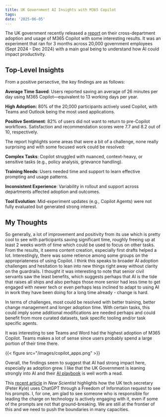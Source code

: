 ```yaml
---
title: UK Government AI Insights with M365 Copilot
tags: 
date: '2025-06-05'
---
```


The UK government recently released a [report](https://www.gov.uk/government/publications/microsoft-365-copilot-experiment-cross-government-findings-report) on their cross-department adoption and usage of M365 Copilot with some interesting results. It was an experiment that ran for 3 months across 20,000 government employees (Sept 2024 - Dec 2024) with a main goal being to understand how AI could impact productivity.

## Top-Level Insights

From a positive persective, the key findings are as follows:

**Average Time Saved**: Users reported saving an average of 26 minutes per day using M365 Copilot—equivalent to 13 working days per year.

**High Adoption:** 80% of the 20,000 participants actively used Copilot, with Teams and Outlook being the most used applications.

**Positive Sentiment**: 82% of users did not want to return to pre-Copilot workflows. Satisfaction and recommendation scores were 7.7 and 8.2 out of 10, respectively.

The report highlights some areas that were a bit of a challenge, none really surprising and with some focused work could be resolved:

**Complex Tasks**: Copilot struggled with nuanced, context-heavy, or sensitive tasks (e.g., policy analysis, grievance handling).

**Training Needs**: Users needed time and support to learn effective prompting and usage patterns.

**Inconsistent Experience**: Variability in rollout and support across departments affected adoption and outcomes.

**Tool Evolution**: Mid-experiment updates (e.g., Copilot Agents) were not fully evaluated but generated strong interest.

## My Thoughts

So generally, a lot of improvement and positivity from its use which is pretty cool to see with participants saving significant time, roughly freeing up at least 2 weeks worth of time which could be used to focus on other tasks. From the results, it seems content creation, especially first drafts helped a lot. Interestingly, there was some retience among some groups on the appropriateness of using Copilot. I think this speaks to broader AI adoption challenges and hesitation to lean into new things right away without clarity on the guardrails. I thought it was interesting to note that senior civil servants saw the least benefits, which suggests perhaps that AI is the tide that raises all ships and also perhaps those more senior had less time to get engaged with newer tech or even perhaps less inclined to adapt to using AI in work they have been doing for a long time already - change is hard.

In terms of challenges, most could be resolved with better training, better change management and longer adoption time. With certain tasks, this could imply some additional modifications are needed perhaps and could benefit from more curated datasets, task specific tooling and/or task specific agents.

It was interesting to see Teams and Word had the highest adoption of M365 Copilot. Teams makes a lot of sense since users probably spend a large portion of their time there.

{{< figure src="/images/copilot_apps.png" >}}

Overall, the findings seem to suggest that AI had strong impact here, especially as adoption grew. I like that the UK Government is leaning strongly into AI and their [AI playbook](https://www.gov.uk/government/publications/ai-playbook-for-the-uk-government) is well worth a read.

This [recent article](https://www.newscientist.com/article/2472068-revealed-how-the-uk-tech-secretary-uses-chatgpt-for-policy-advice/) in *New Scientist* highlights how the UK tech secretary (Peter Kyle) uses ChatGPT through a Freedom of Information request to see his prompts. I, for one, am glad to see someone who is responsible for leading the charge on technology is actively engaging with it, even if some of the prompts are not that ground-breaking. We are still at the frontier of this and we need to push the boundaries in many capacities.